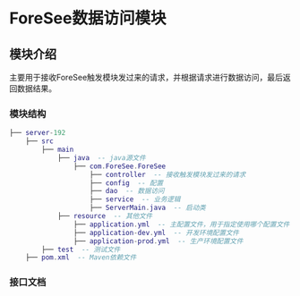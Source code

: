 # ForeSee数据访问模块

## 模块介绍

主要用于接收ForeSee触发模块发过来的请求，并根据请求进行数据访问，最后返回数据结果。

### 模块结构

```lua
├── server-192
	├── src
		├── main
			├── java  -- java源文件
				├── com.ForeSee.ForeSee
					├── controller  -- 接收触发模块发过来的请求
					├── config  -- 配置
					├── dao  -- 数据访问
					├── service  -- 业务逻辑
					├── ServerMain.java  -- 启动类
			├── resource  -- 其他文件
				├── application.yml  -- 主配置文件，用于指定使用哪个配置文件
				├── application-dev.yml  -- 开发环境配置文件
				├── application-prod.yml  -- 生产环境配置文件
		├── test  -- 测试文件
	├── pom.xml  -- Maven依赖文件
```

### 接口文档